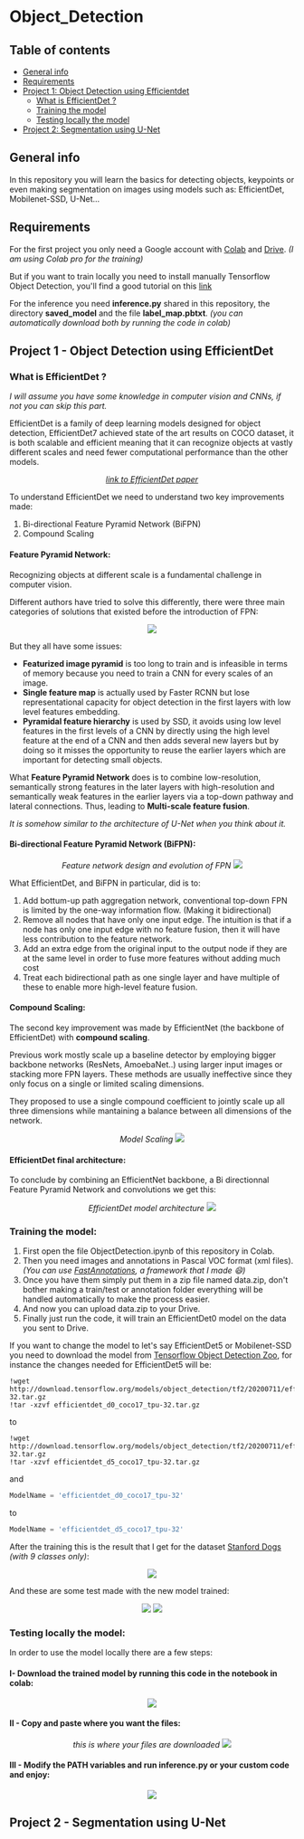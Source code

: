 # Object_Detection

## Table of contents
* [General info](#general-info)
* [Requirements](#requirements)
* [Project 1: Object Detection using Efficientdet](#project-1---object-detection-using-efficientdet)
   * [What is EfficientDet ?](#what-is-efficientdet-)
   * [Training the model](#training-the-model)
   * [Testing locally the model](#testing-locally-the-model)
* [Project 2: Segmentation using U-Net](#project-2---segmentation-using-u-net)

## General info
In this repository you will learn the basics for detecting objects, keypoints or even making segmentation on images using models such as: EfficientDet, Mobilenet-SSD, U-Net...

## Requirements
For the first project you only need a Google account with <a href=https://colab.research.google.com/>Colab</a> and <a href=https://drive.google.com/drive/my-drive>Drive</a>. *(I am using Colab pro for the training)*

But if you want to train locally you need to install manually Tensorflow Object Detection, you'll find a good tutorial on this <a href=https://tensorflow-object-detection-api-tutorial.readthedocs.io/en/latest/install.html>link</a>

For the inference you need **inference.py** shared in this repository, the directory **saved_model** and the file **label_map.pbtxt**. *(you can automatically download both by running the code in colab)*

## Project 1 - Object Detection using EfficientDet

### What is EfficientDet ?

*I will assume you have some knowledge in computer vision and CNNs, if not you can skip this part.*

EfficientDet is a family of deep learning models designed for object detection, EfficientDet7 achieved state of the art results on COCO dataset, it is both scalable and efficient meaning that it can recognize objects at vastly different scales and need fewer computational performance than the other models.

<p align="center"><a href=https://arxiv.org/pdf/1911.09070v7.pdf><i>link to EfficientDet paper</i></a>

To understand EfficientDet we need to understand two key improvements made:
1. Bi-directional Feature Pyramid Network (BiFPN)
2. Compound Scaling

#### Feature Pyramid Network:

Recognizing objects at different scale is a fundamental challenge in computer vision.

Different authors have tried to solve this differently, there were three main categories of solutions that existed before the introduction of FPN:

<p align="center">
<img src="https://user-images.githubusercontent.com/65224852/168466672-11fabea6-c628-4dd8-99c0-52b89fec237c.png">
</p>

But they all have some issues:

* **Featurized image pyramid** is too long to train and is infeasible in terms of memory because you need to train a CNN for every scales of an image.
* **Single feature map** is actually used by Faster RCNN but lose representational capacity for object detection in the first layers with low level features embedding.
* **Pyramidal feature hierarchy** is used by SSD, it avoids using low level features in the first levels of a CNN by directly using the high level feature at the end of a CNN and then adds several new layers but by doing so it misses the opportunity to reuse the earlier layers which are important for detecting small objects.

What **Feature Pyramid Network** does is to combine low-resolution, semantically strong features in the later layers with high-resolution and semantically weak features in the earlier layers via a top-down pathway and lateral connections. Thus, leading to **Multi-scale feature fusion**.

*It is somehow similar to the architecture of U-Net when you think about it.*

#### Bi-directional Feature Pyramid Network (BiFPN):

<p align="center"> <i> Feature network design and evolution of FPN </i>
<img src="https://user-images.githubusercontent.com/65224852/168467759-58196966-3795-4e5a-9dd4-5d9ea02f60ed.png">
</p>

What EfficientDet, and BiFPN in particular, did is to:

1. Add bottum-up path aggregation network, conventional top-down FPN is limited by the one-way information flow. (Making it bidirectional)
2. Remove all nodes that have only one input edge. The intuition is that if a node has only one input edge with no feature fusion, then it will have less contribution to the feature network.
3. Add an extra edge from the original input to the output node if they are at the same level in order to fuse more features without adding much cost
4. Treat each bidirectional path as one single layer and have multiple of these to enable more high-level feature fusion.

#### Compound Scaling:

The second key improvement was made by EfficientNet (the backbone of EfficientDet) with **compound scaling**.

Previous work mostly scale up a baseline detector by employing bigger backbone networks (ResNets, AmoebaNet..) using larger input images or stacking more FPN layers. These methods are usually ineffective since they only focus on a single or limited scaling dimensions.

They proposed to use a single compound coefficient to jointly scale up all three dimensions while mantaining a balance between all dimensions of the network.

<p align="center"> <i> Model Scaling </i>
<img src="https://user-images.githubusercontent.com/65224852/168483264-b0b7c6d8-f2df-4355-b7dc-7dc26897112c.png">
</p>

#### EfficientDet final architecture:

To conclude by combining an EfficientNet backbone, a Bi directionnal Feature Pyramid Network and convolutions we get this:

<p align="center"> <i> EfficientDet model architecture </i>
<img src="https://user-images.githubusercontent.com/65224852/168483386-81252296-fc3f-4517-ab22-5b7681f19abf.png">
</p>

### Training the model:

1. First open the file ObjectDetection.ipynb of this repository in Colab.
2. Then you need images and annotations in Pascal VOC format (xml files). *(You can use <a href=https://github.com/Serenalyw/FastAnnotation>FastAnnotations</a>, a framework that I made :smile:)*
3. Once you have them simply put them in a zip file named data.zip, don't bother making a train/test or annotation folder everything will be handled automatically to make the process easier.
4. And now you can upload data.zip to your Drive.
5. Finally just run the code, it will train an EfficientDet0 model on the data you sent to Drive.

If you want to change the model to let's say EfficientDet5 or Mobilenet-SSD you need to download the model from <a href=https://github.com/tensorflow/models/blob/master/research/object_detection/g3doc/tf2_detection_zoo.md>Tensorflow Object Detection Zoo</a>, for instance the changes needed for EfficientDet5 will be:

```
!wget http://download.tensorflow.org/models/object_detection/tf2/20200711/efficientdet_d0_coco17_tpu-32.tar.gz
!tar -xzvf efficientdet_d0_coco17_tpu-32.tar.gz
```

to

```
!wget http://download.tensorflow.org/models/object_detection/tf2/20200711/efficientdet_d5_coco17_tpu-32.tar.gz
!tar -xzvf efficientdet_d5_coco17_tpu-32.tar.gz
```

and

``` python
ModelName = 'efficientdet_d0_coco17_tpu-32'
```

to

``` python
ModelName = 'efficientdet_d5_coco17_tpu-32'
```

After the training this is the result that I get for the dataset <a href='https://www.kaggle.com/datasets/jessicali9530/stanford-dogs-dataset'>Stanford Dogs</a> *(with 9 classes only)*:

<p align="center">
<img src="https://user-images.githubusercontent.com/65224852/168272854-8bf7bef0-d01c-4ad6-a4af-ce6115954451.PNG">
</p>

And these are some test made with the new model trained:

<p align="center">
<img src="https://user-images.githubusercontent.com/65224852/168273236-32152f5e-cbaa-438b-ae8b-32c033e7f269.PNG">
<img src="https://user-images.githubusercontent.com/65224852/168273292-b2063602-d790-492a-9493-1889c1e412e5.png">
</p>

### Testing locally the model:

In order to use the model locally there are a few steps:

#### I- Download the trained model by running this code in the notebook in colab:

<p align="center">
<img src="https://user-images.githubusercontent.com/65224852/168441258-50c0e90a-cefb-4d54-94ba-9248d61d4b47.PNG">
</p>

#### II - Copy and paste where you want the files:

<p align="center"> <i>this is where your files are downloaded</i>
<img src="https://user-images.githubusercontent.com/65224852/168441338-e755f771-4e68-49e6-ab82-2695a093de69.PNG">
</p>


#### III - Modify the PATH variables and run inference.py or your custom code and enjoy:

<p align="center">
<img src="https://user-images.githubusercontent.com/65224852/168441339-06cdfebf-aa49-4af0-a04a-fe126e1b33bb.png">
</p>

## Project 2 - Segmentation using U-Net
